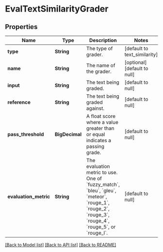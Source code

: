 # EvalTextSimilarityGrader
## Properties

| Name | Type | Description | Notes |
|------------ | ------------- | ------------- | -------------|
| **type** | **String** | The type of grader. | [default to text_similarity] |
| **name** | **String** | The name of the grader. | [optional] [default to null] |
| **input** | **String** | The text being graded. | [default to null] |
| **reference** | **String** | The text being graded against. | [default to null] |
| **pass\_threshold** | **BigDecimal** | A float score where a value greater than or equal indicates a passing grade. | [default to null] |
| **evaluation\_metric** | **String** | The evaluation metric to use. One of &#x60;fuzzy_match&#x60;, &#x60;bleu&#x60;, &#x60;gleu&#x60;, &#x60;meteor&#x60;, &#x60;rouge_1&#x60;, &#x60;rouge_2&#x60;, &#x60;rouge_3&#x60;, &#x60;rouge_4&#x60;, &#x60;rouge_5&#x60;, or &#x60;rouge_l&#x60;. | [default to null] |

[[Back to Model list]](../README.md#documentation-for-models) [[Back to API list]](../README.md#documentation-for-api-endpoints) [[Back to README]](../README.md)

